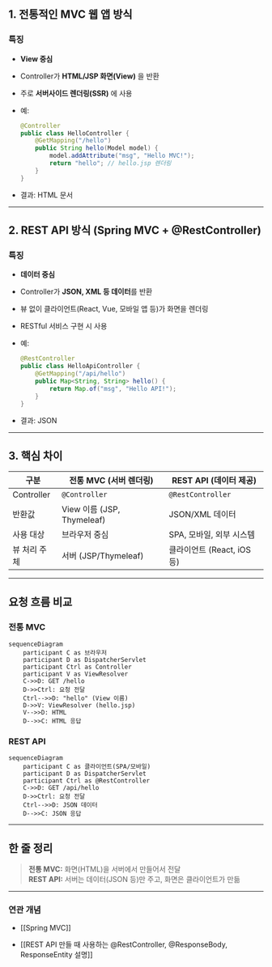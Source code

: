 
## 1. **전통적인 MVC 웹 앱 방식**

### 특징

- **View 중심**
    
- Controller가 **HTML/JSP 화면(View)** 을 반환
    
- 주로 **서버사이드 렌더링(SSR)** 에 사용
    
- 예:
    
    ```java
    @Controller
    public class HelloController {
        @GetMapping("/hello")
        public String hello(Model model) {
            model.addAttribute("msg", "Hello MVC!");
            return "hello"; // hello.jsp 렌더링
        }
    }
    ```
    
- 결과: HTML 문서
    

---

## 2. **REST API 방식 (Spring MVC + @RestController)**

### 특징

- **데이터 중심**
    
- Controller가 **JSON, XML 등 데이터**를 반환
    
- 뷰 없이 클라이언트(React, Vue, 모바일 앱 등)가 화면을 렌더링
    
- RESTful 서비스 구현 시 사용
    
- 예:
    
    ```java
    @RestController
    public class HelloApiController {
        @GetMapping("/api/hello")
        public Map<String, String> hello() {
            return Map.of("msg", "Hello API!");
        }
    }
    ```
    
- 결과: JSON
    

---

## 3. **핵심 차이**

|구분|전통 MVC (서버 렌더링)|REST API (데이터 제공)|
|---|---|---|
|Controller|`@Controller`|`@RestController`|
|반환값|View 이름 (JSP, Thymeleaf)|JSON/XML 데이터|
|사용 대상|브라우저 중심|SPA, 모바일, 외부 시스템|
|뷰 처리 주체|서버 (JSP/Thymeleaf)|클라이언트 (React, iOS 등)|

---

## 요청 흐름 비교

### 전통 MVC

```mermaid
sequenceDiagram
    participant C as 브라우저
    participant D as DispatcherServlet
    participant Ctrl as Controller
    participant V as ViewResolver
    C->>D: GET /hello
    D->>Ctrl: 요청 전달
    Ctrl-->>D: "hello" (View 이름)
    D->>V: ViewResolver (hello.jsp)
    V-->>D: HTML
    D-->>C: HTML 응답
```

### REST API

```mermaid
sequenceDiagram
    participant C as 클라이언트(SPA/모바일)
    participant D as DispatcherServlet
    participant Ctrl as @RestController
    C->>D: GET /api/hello
    D->>Ctrl: 요청 전달
    Ctrl-->>D: JSON 데이터
    D-->>C: JSON 응답
```

---

## 한 줄 정리

> **전통 MVC:** 화면(HTML)을 서버에서 만들어서 전달  
> **REST API:** 서버는 데이터(JSON 등)만 주고, 화면은 클라이언트가 만듦

---

### 연관 개념

- [[Spring MVC]]
    
- [[REST API 만들 때 사용하는 @RestController, @ResponseBody, ResponseEntity 설명]]
    